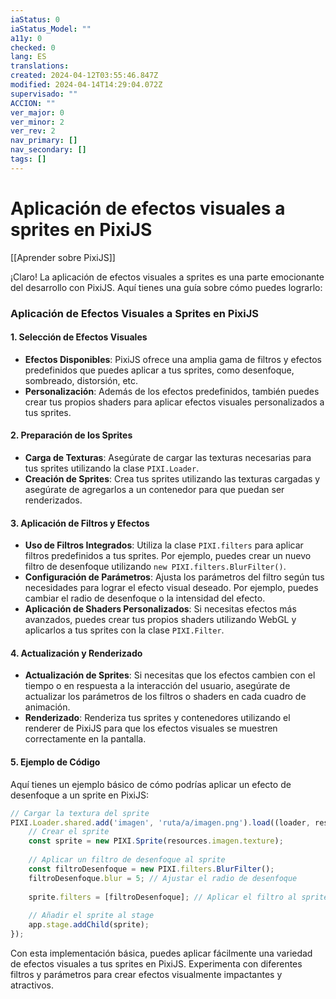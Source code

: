 ```yaml
---
iaStatus: 0
iaStatus_Model: ""
a11y: 0
checked: 0
lang: ES
translations: 
created: 2024-04-12T03:55:46.847Z
modified: 2024-04-14T14:29:04.072Z
supervisado: ""
ACCION: ""
ver_major: 0
ver_minor: 2
ver_rev: 2
nav_primary: []
nav_secondary: []
tags: []
---
```

# Aplicación de efectos visuales a sprites en PixiJS

[[Aprender sobre PixiJS]]

¡Claro! La aplicación de efectos visuales a sprites es una parte emocionante del desarrollo con PixiJS. Aquí tienes una guía sobre cómo puedes lograrlo:

### Aplicación de Efectos Visuales a Sprites en PixiJS

#### 1. Selección de Efectos Visuales
- **Efectos Disponibles**: PixiJS ofrece una amplia gama de filtros y efectos predefinidos que puedes aplicar a tus sprites, como desenfoque, sombreado, distorsión, etc.
- **Personalización**: Además de los efectos predefinidos, también puedes crear tus propios shaders para aplicar efectos visuales personalizados a tus sprites.

#### 2. Preparación de los Sprites
- **Carga de Texturas**: Asegúrate de cargar las texturas necesarias para tus sprites utilizando la clase `PIXI.Loader`.
- **Creación de Sprites**: Crea tus sprites utilizando las texturas cargadas y asegúrate de agregarlos a un contenedor para que puedan ser renderizados.

#### 3. Aplicación de Filtros y Efectos
- **Uso de Filtros Integrados**: Utiliza la clase `PIXI.filters` para aplicar filtros predefinidos a tus sprites. Por ejemplo, puedes crear un nuevo filtro de desenfoque utilizando `new PIXI.filters.BlurFilter()`.
- **Configuración de Parámetros**: Ajusta los parámetros del filtro según tus necesidades para lograr el efecto visual deseado. Por ejemplo, puedes cambiar el radio de desenfoque o la intensidad del efecto.
- **Aplicación de Shaders Personalizados**: Si necesitas efectos más avanzados, puedes crear tus propios shaders utilizando WebGL y aplicarlos a tus sprites con la clase `PIXI.Filter`.

#### 4. Actualización y Renderizado
- **Actualización de Sprites**: Si necesitas que los efectos cambien con el tiempo o en respuesta a la interacción del usuario, asegúrate de actualizar los parámetros de los filtros o shaders en cada cuadro de animación.
- **Renderizado**: Renderiza tus sprites y contenedores utilizando el renderer de PixiJS para que los efectos visuales se muestren correctamente en la pantalla.

#### 5. Ejemplo de Código

Aquí tienes un ejemplo básico de cómo podrías aplicar un efecto de desenfoque a un sprite en PixiJS:

```javascript
// Cargar la textura del sprite
PIXI.Loader.shared.add('imagen', 'ruta/a/imagen.png').load((loader, resources) => {
    // Crear el sprite
    const sprite = new PIXI.Sprite(resources.imagen.texture);
    
    // Aplicar un filtro de desenfoque al sprite
    const filtroDesenfoque = new PIXI.filters.BlurFilter();
    filtroDesenfoque.blur = 5; // Ajustar el radio de desenfoque
    
    sprite.filters = [filtroDesenfoque]; // Aplicar el filtro al sprite
    
    // Añadir el sprite al stage
    app.stage.addChild(sprite);
});
```

Con esta implementación básica, puedes aplicar fácilmente una variedad de efectos visuales a tus sprites en PixiJS. Experimenta con diferentes filtros y parámetros para crear efectos visualmente impactantes y atractivos.